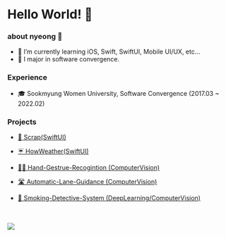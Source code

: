 # Hello World! 👾

### about nyeong 🐯
- 🌱 I’m currently learning iOS, Swift, SwiftUI, Mobile UI/UX, etc...
- 🏫 I major in software convergence.

### Experience
- 🎓 Sookmyung Women University, Software Convergence (2017.03 ~ 2022.02)

### Projects
- [📎 Scrap(SwiftUI)](https://github.com/donnyrla10/Scrap)
- [☔️ HowWeather(SwiftUI)](https://github.com/donnyrla10/HowWeather)

- [✋🏻 Hand-Gestrue-Recogintion (ComputerVision)](https://github.com/donnyrla10/Hand-Gesture-Recognition)
- [🛣 Automatic-Lane-Guidance (ComputerVision)](https://github.com/donnyrla10/Automatic-Line-Guidance-System)
- [🚬 Smoking-Detective-System (DeepLearning/ComputerVision)](https://github.com/donnyrla10/Smoking-Detective-System)

<br>
<br>

<img align='center' src="http://mazassumnida.wtf/api/v2/generate_badge?boj=donna1030">
